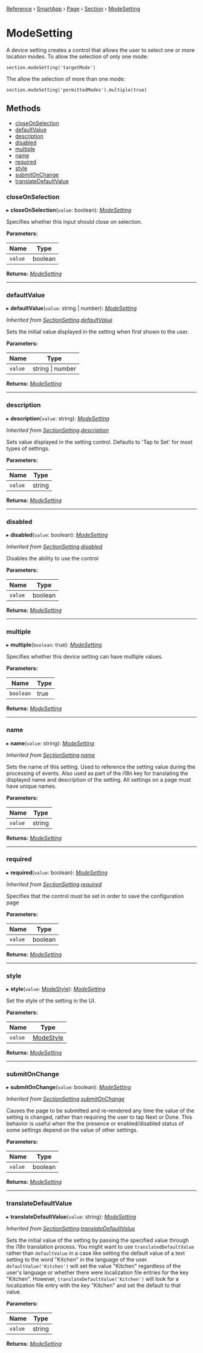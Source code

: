 [Reference](../README.md) › [SmartApp](_smart_app_d_.smartapp.md) › [Page](_pages_page_d_.page.md) › [Section](_pages_section_d_.section.md) ›  [ModeSetting](_pages_mode_setting_d_.modesetting.md)

# ModeSetting

A device setting creates a control that allows the user to select one or more location modes. To allow the selection
of only one mode:
```
section.modeSetting('targetMode')
```
The allow the selection of more than one mode:
```
section.modeSetting('permittedModes').multiple(true)
```

## Methods

* [closeOnSelection](_pages_mode_setting_d_.modesetting.md#closeonselection)
* [defaultValue](_pages_mode_setting_d_.modesetting.md#defaultvalue)
* [description](_pages_mode_setting_d_.modesetting.md#description)
* [disabled](_pages_mode_setting_d_.modesetting.md#disabled)
* [multiple](_pages_mode_setting_d_.modesetting.md#multiple)
* [name](_pages_mode_setting_d_.modesetting.md#name)
* [required](_pages_mode_setting_d_.modesetting.md#required)
* [style](_pages_mode_setting_d_.modesetting.md#style)
* [submitOnChange](_pages_mode_setting_d_.modesetting.md#submitonchange)
* [translateDefaultValue](_pages_mode_setting_d_.modesetting.md#translatedefaultvalue)


###  closeOnSelection

▸ **closeOnSelection**(`value`: boolean): *[ModeSetting](_pages_mode_setting_d_.modesetting.md)*

Specifies whether this input should close on selection.

**Parameters:**

Name | Type |
------ | ------ |
`value` | boolean |

**Returns:** *[ModeSetting](_pages_mode_setting_d_.modesetting.md)*

___

###  defaultValue

▸ **defaultValue**(`value`: string | number): *[ModeSetting](_pages_mode_setting_d_.modesetting.md)*

*Inherited from [SectionSetting](_pages_section_setting_d_.sectionsetting.md).[defaultValue](_pages_section_setting_d_.sectionsetting.md#defaultvalue)*

Sets the initial value displayed in the setting when first shown to the user.

**Parameters:**

Name | Type |
------ | ------ |
`value` | string &#124; number |

**Returns:** *[ModeSetting](_pages_mode_setting_d_.modesetting.md)*

___

###  description

▸ **description**(`value`: string): *[ModeSetting](_pages_mode_setting_d_.modesetting.md)*

*Inherited from [SectionSetting](_pages_section_setting_d_.sectionsetting.md).[description](_pages_section_setting_d_.sectionsetting.md#description)*

Sets value displayed in the setting control. Defaults to 'Tap to Set' for most types of settings.

**Parameters:**

Name | Type |
------ | ------ |
`value` | string |

**Returns:** *[ModeSetting](_pages_mode_setting_d_.modesetting.md)*

___

###  disabled

▸ **disabled**(`value`: boolean): *[ModeSetting](_pages_mode_setting_d_.modesetting.md)*

*Inherited from [SectionSetting](_pages_section_setting_d_.sectionsetting.md).[disabled](_pages_section_setting_d_.sectionsetting.md#disabled)*

Disables the ability to use the control

**Parameters:**

Name | Type |
------ | ------ |
`value` | boolean |

**Returns:** *[ModeSetting](_pages_mode_setting_d_.modesetting.md)*

___

###  multiple

▸ **multiple**(`boolean`: true): *[ModeSetting](_pages_mode_setting_d_.modesetting.md)*

Specifies whether this device setting can have multiple values.

**Parameters:**

Name | Type |
------ | ------ |
`boolean` | true |

**Returns:** *[ModeSetting](_pages_mode_setting_d_.modesetting.md)*

___

###  name

▸ **name**(`value`: string): *[ModeSetting](_pages_mode_setting_d_.modesetting.md)*

*Inherited from [SectionSetting](_pages_section_setting_d_.sectionsetting.md).[name](_pages_section_setting_d_.sectionsetting.md#name)*

Sets the name of this setting. Used to reference the setting value during the processing of events. Also
used as part of the i18n key for translating the displayed name and description of the setting. All settings
on a page must have unique names.

**Parameters:**

Name | Type |
------ | ------ |
`value` | string |

**Returns:** *[ModeSetting](_pages_mode_setting_d_.modesetting.md)*

___

###  required

▸ **required**(`value`: boolean): *[ModeSetting](_pages_mode_setting_d_.modesetting.md)*

*Inherited from [SectionSetting](_pages_section_setting_d_.sectionsetting.md).[required](_pages_section_setting_d_.sectionsetting.md#required)*

Specifies that the control must be set in order to save the configuration page

**Parameters:**

Name | Type |
------ | ------ |
`value` | boolean |

**Returns:** *[ModeSetting](_pages_mode_setting_d_.modesetting.md)*

___

###  style

▸ **style**(`value`: [ModeStyle](../enums/_pages_mode_setting_d_.modestyle.md)): *[ModeSetting](_pages_mode_setting_d_.modesetting.md)*

Set the style of the setting in the UI.

**Parameters:**

Name | Type |
------ | ------ |
`value` | [ModeStyle](../enums/_pages_mode_setting_d_.modestyle.md) |

**Returns:** *[ModeSetting](_pages_mode_setting_d_.modesetting.md)*

___

###  submitOnChange

▸ **submitOnChange**(`value`: boolean): *[ModeSetting](_pages_mode_setting_d_.modesetting.md)*

*Inherited from [SectionSetting](_pages_section_setting_d_.sectionsetting.md).[submitOnChange](_pages_section_setting_d_.sectionsetting.md#submitonchange)*

Causes the page to be submitted and re-rendered any time the value of the setting is changed, rather than
requiring the user to tap Next or Done. This behavior is useful when the the presence or enabled/disabled
status of some settings depend on the value of other settings.

**Parameters:**

Name | Type |
------ | ------ |
`value` | boolean |

**Returns:** *[ModeSetting](_pages_mode_setting_d_.modesetting.md)*

___

###  translateDefaultValue

▸ **translateDefaultValue**(`value`: string): *[ModeSetting](_pages_mode_setting_d_.modesetting.md)*

*Inherited from [SectionSetting](_pages_section_setting_d_.sectionsetting.md).[translateDefaultValue](_pages_section_setting_d_.sectionsetting.md#translatedefaultvalue)*

Sets the initial value of the setting by passing the specified value through the i18n translation process.
You might want to use `translatedDefaultValue` rather than `defaultValue` in a case like setting the
default value of a text setting to the word "Kitchen" in the language of the user. `defaultValue('Kitchen')`
will set the value "Kitchen" regardless of the user's language or whether there were localization file entries
for the key "Kitchen". However, `translateDefaultValue('Kitchen')` will look for a localization file entry
with the key "Kitchen" and set the default to that value.

**Parameters:**

Name | Type |
------ | ------ |
`value` | string |

**Returns:** *[ModeSetting](_pages_mode_setting_d_.modesetting.md)*

